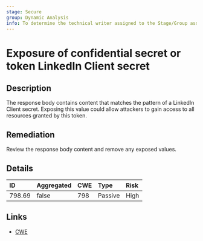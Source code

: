 ```yaml
---
stage: Secure
group: Dynamic Analysis
info: To determine the technical writer assigned to the Stage/Group associated with this page, see https://about.gitlab.com/handbook/engineering/ux/technical-writing/#assignments
---
```


# Exposure of confidential secret or token LinkedIn Client secret

## Description

The response body contains content that matches the pattern of a LinkedIn Client secret.
Exposing this value could allow attackers to gain access to all resources granted by this token.

## Remediation

Review the response body content and remove any exposed values.

## Details

| ID | Aggregated | CWE | Type | Risk |
|:---|:--------|:--------|:--------|:--------|
| 798.69 | false | 798 | Passive | High |

## Links

- [CWE](https://cwe.mitre.org/data/definitions/798.html)
